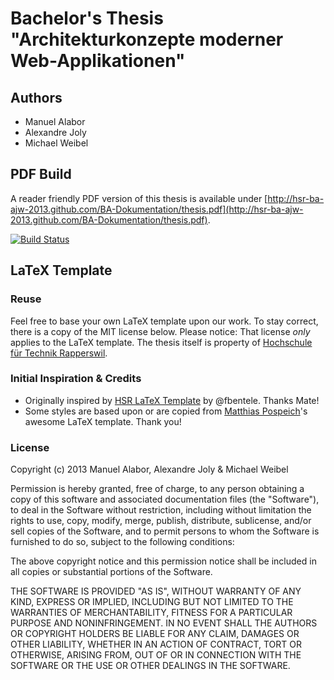 # Bachelor's Thesis "Architekturkonzepte moderner Web-Applikationen"
## Authors
* Manuel Alabor
* Alexandre Joly
* Michael Weibel

## PDF Build
A reader friendly PDF version of this thesis is available under [http://hsr-ba-ajw-2013.github.com/BA-Dokumentation/thesis.pdf](http://hsr-ba-ajw-2013.github.com/BA-Dokumentation/thesis.pdf).

[![Build Status](https://travis-ci.org/hsr-ba-ajw-2013/BA-Dokumentation.png)](https://travis-ci.org/hsr-ba-ajw-2013/BA-Dokumentation)

## LaTeX Template
### Reuse
Feel free to base your own LaTeX template upon our work. To stay correct, there is a copy of the MIT license below.
Please notice: That license *only* applies to the LaTeX template. The thesis itself is property of [Hochschule für Technik Rapperswil](http://www.hsr.ch).

### Initial Inspiration & Credits
* Originally inspired by [HSR LaTeX Template](https://github.com/fbentele/HSR-LaTex-Template) by @fbentele. Thanks Mate!
* Some styles are based upon or are copied from [Matthias Pospeich](http://www.matthiaspospiech.de/latex/vorlagen/)'s awesome LaTeX template. Thank you!

### License
Copyright (c) 2013 Manuel Alabor, Alexandre Joly & Michael Weibel

Permission is hereby granted, free of charge, to any person obtaining a copy of this software and associated documentation files (the "Software"), to deal in the Software without restriction, including without limitation the rights to use, copy, modify, merge, publish, distribute, sublicense, and/or sell copies of the Software, and to permit persons to whom the Software is furnished to do so, subject to the following conditions:

The above copyright notice and this permission notice shall be included in all copies or substantial portions of the Software.

THE SOFTWARE IS PROVIDED "AS IS", WITHOUT WARRANTY OF ANY KIND, EXPRESS OR IMPLIED, INCLUDING BUT NOT LIMITED TO THE WARRANTIES OF MERCHANTABILITY, FITNESS FOR A PARTICULAR PURPOSE AND NONINFRINGEMENT. IN NO EVENT SHALL THE AUTHORS OR COPYRIGHT HOLDERS BE LIABLE FOR ANY CLAIM, DAMAGES OR OTHER LIABILITY, WHETHER IN AN ACTION OF CONTRACT, TORT OR OTHERWISE, ARISING FROM, OUT OF OR IN CONNECTION WITH THE SOFTWARE OR THE USE OR OTHER DEALINGS IN THE SOFTWARE.

